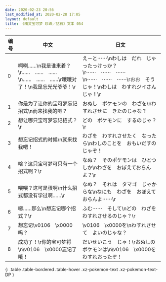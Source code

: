 ```yaml
---
date: 2020-02-23 20:56
last_modified_at: 2020-02-28 17:05
layout: default
title: 《精灵宝可梦 珍珠／钻石》文本 054
---
```

| 编号 | 中文 | 日文 |
| ---- | ---- | ---- |
| 0 | 啊咧……\n我是谁来着？\r……　……　……\n……　……　……\r哦哦对了！\n我是忘光光爷爷！\r | え－と⋯⋯\nわしは　だれ　じゃったっけっか？\r⋯⋯　⋯⋯　⋯⋯\n⋯⋯　⋯⋯　⋯⋯\rおお　そうじゃ！\nわしは　わすれジイさん　じゃ！\r |
| 1 | 你是为了让你的宝可梦忘记招式\n而来找我的吧？ | おぬし　ポケモンの　わざを\nわすれさせに　きたのじゃな？ |
| 2 | 想让哪只宝可梦忘记招式？\r | どの　ポケモンに　するのじゃ？\r |
| 3 | 想忘记招式的时候\n就来找我吧！ | わざを　わすれさせたく　なったら\nわしのことを　おもいだすのじゃぞ！ |
| 4 | 啥？这只宝可梦可只有一个招式啊？\r | なぬ？　そのポケモンは　ひとつしか\nわざを　おぼえておらんよ？\r |
| 5 | 喂喂？这可是蛋啊\n什么招式都没有学过啊……\r | なぬ？　それは　タマゴ　じゃからな\nなにも　わざを　おぼえておらんよ⋯⋯\r |
| 6 | 嗯……那么\n想忘记哪个招式？\r | ふむ⋯⋯　そして\nどの　わざを　わすれさせるのじゃ？\r |
| 7 | 想忘记\v0106　\x0000吗？ | \v0106　\x0000を\nわすれさせて　よいのじゃな？ |
| 8 | 成功了！\r你的宝可梦将\n\v0106　\x0000忘记了哦！ | だいせいこう　じゃ！\rおぬしの　ポケモンは\n\v0106　\x0000を　わすれおったぞ！ |
{: .table .table-bordered .table-hover .xz-pokemon-text .xz-pokemon-text-DP }
